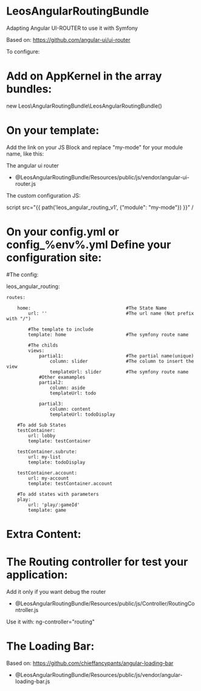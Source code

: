 LeosAngularRoutingBundle
========================

Adapting Angular UI-ROUTER to use it with Symfony

Based on: https://github.com/angular-ui/ui-router

To configure:

Add on AppKernel in the array bundles:
========================

new Leos\AngularRoutingBundle\LeosAngularRoutingBundle()


On your template:
========================
Add the link on your JS Block and replace "my-mode" for your module name, like this:

  The angular ui router
  - @LeosAngularRoutingBundle/Resources/public/js/vendor/angular-ui-router.js

  The custom configuration JS:
  
  script src="{{ path('leos_angular_routing_v1', {"module": "my-mode"}) }}" /


On your config.yml or config_%env%.yml 
Define your configuration site:
========================


#The config:

  leos_angular_routing:
  
    routes:                                     
    
        home:                                   #The State Name
            url: ''                             #The url name (Not prefix with "/")
            
            #The template to include
            template: home                      #The symfony route name
            
            #The childs
            views:
                partial1:                       #The partial name(unique)
                    column: slider              #The column to insert the view
                    templateUrl: slider         #The symfony route name
                #Other examamples
                partial2:
                    column: aside
                    templateUrl: todo
                    
                partial3:
                    column: content
                    templateUrl: todoDisplay

        #To add Sub States
        testContainer:
            url: lobby
            template: testContainer

        testContainer.subrute:
            url: my-list
            template: todoDisplay

        testContainer.account:
            url: my-account
            template: testContainer.account
            
        #To add states with parameters
        play:
            url: 'play/:gameId'
            template: game
Extra Content:
========================

  The Routing controller for test your application:
========================
  Add it only if you want debug the router
  - @LeosAngularRoutingBundle/Resources/public/js/Controller/RoutingController.js

  Use it with: ng-controller="routing"
  
  The Loading Bar:
========================
  Based on: https://github.com/chieffancypants/angular-loading-bar
  
  - @LeosAngularRoutingBundle/Resources/public/js/vendor/angular-loading-bar.js

